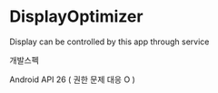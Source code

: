 # DisplayOptimizer
Display can be controlled by this app through service

개발스펙

Android API 26 ( 권한 문제 대응 O )
